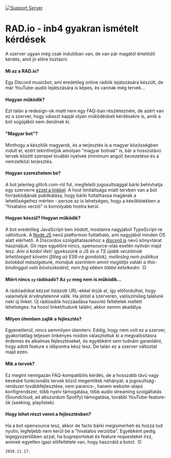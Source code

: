 [![Support Server](https://i.imgur.com/3CDbHx5.png)](https://discord.gg/C83h4Sk)

# RAD.io - inb4 gyakran ismételt kérdések
A szerver ugyan még csak indulóban van, de van pár magától értetődő kérdés, amit jó előre tisztázni.
#### Mi az a RAD.io?
Egy Discord musicbot, ami eredetileg online rádiók lejátszására készült, de már YouTube-audió lejátszására is képes, és vannak még tervek...
#### Hogyan működik?
Ezt talán a redesign-ok miatt nem egy FAQ-ban részletezném, de azért van ez a szerver, hogy választ kapjál olyan működésbeli kérdésekre is, amik a bot súgójából nem derülnek ki.
#### "Magyar bot"?
Minthogy a készítők magyarok, és a terjesztés is a magyar közösségben indult el, ezért tekinthetjük amolyan "magyar botnak" is, bár a hosszútávú tervek között szerepel további nyelvek (minimum angol) bevezetése és a nemzetközi terjesztés.
#### Hogyan szerezhetem be?
A bot jelenleg _glitch.com_-ról fut, megfelelő jogosultsággal bárki behívhatja egy szerverre [ezzel a linkkel](https://discordapp.com/oauth2/authorize?client_id=430326522146979861&permissions=8&scope=bot). A host limitáltsága miatt tervben van a bot forráskódjának publikálása, hogy bárki futtathassa magának a lehetőségeihez mérten - persze az is lehetséges, hogy a későbbiekben a "hivatalos verzió" is komolyabb hostra kerül.
#### Hogyan készül? Hogyan működik?
A bot eredetileg JavaScript-ben íródott, mostanra nagyjából TypeScript-re váltottunk. A [Node.JS](https://nodejs.org/) nevű platformon futtatható, ami nagyjából minden OS alatt elérhető. A Discordos szolgáltatásokhoz a [discord.js](https://discord.js.org/) nevű könyvtárat használjuk. Git repo egyelőre nincs, opensource-olás esetén nyilván majd lesz. _Ami a kódot illeti: igyekszünk a JS és a TS újabb verzióinak lehetőségeit követni (főleg az ES6-ra gondolok), mellesleg nem publikus botokból másolgatunk, mondjuk szerintem amint meglátja valaki a this-bindinggal való bűvészkedést, nem fog ebben többé kételkedni._ :D
#### Miért nincs `xy` rádióadó? Az `yz` meg nem is működik...
A rádióadókat kézzel listázott URL-ekkel érjük el, így előfordulhat, hogy valamelyik érvénytelenné válik. Ha jelzel a szerveren, valószínűleg találunk neki új linket. Új rádióadók hozzáadása hasonló feltételek mellett lehetséges: ha hozol linket/tudunk találni, akkor semmi akadálya.
#### Milyen ütemben zajlik a fejlesztés?
Egyenetlenül, nincs semmilyen ütemterv. Eddig, hogy nem volt ez a szerver, gyakorlatilag teljesen önkényes módon választottuk ki a megvalósításra érdemes és alkalmas fejlesztéseket, és egyébként sem tudnám garantálni, hogy adott feature x időpontra kész lesz. De talán ez a szerver változtat majd ezen.
#### Mik a tervek?
Ez megint nemigazán FAQ-kompatibilis kérdés, de a hosszabb távú vagy kevésbé funkcionális tervek közül megemlítek néhányat: a jogosultság-rendszer továbbfejlesztése, nem parancs-, hanem website-alapú konfigrendszer, több nyelv támogatása, több audio streaming szolgáltatás (Soundcloud, ad abszurdum Spotify) támogatása, további YouTube-feature-ök (seeking, playlistek).
#### Hogy lehet részt venni a fejlesztésben?
Ha a bot opensource lesz, akkor de facto bárki megismerheti és hozzá tud nyúlni, legfeljebb nem kerül be a "hivatalos verzióba".
Egyébként pedig legegyszerűbben azzal, ha bugreportokat és feature requesteket írsz, aminek egyetlen igazi előfeltétele van, hogy használd a botot. :D

`2018.11.17.`
